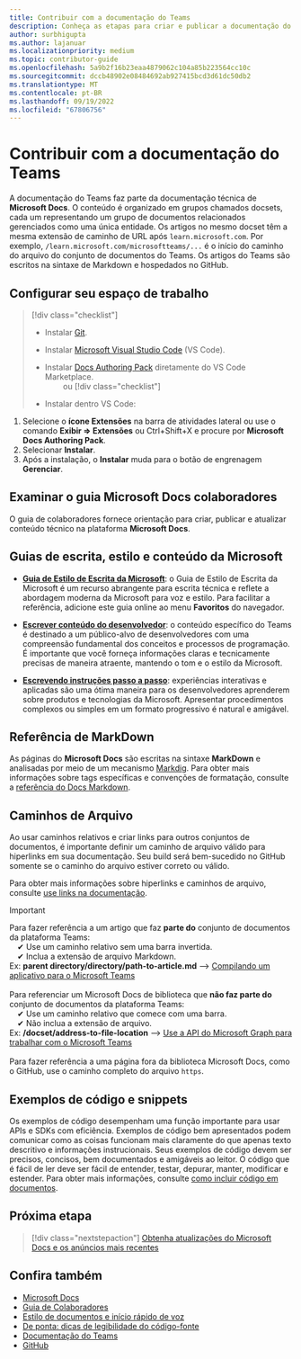 ```yaml
---
title: Contribuir com a documentação do Teams
description: Conheça as etapas para criar e publicar a documentação do Teams
author: surbhigupta
ms.author: lajanuar
ms.localizationpriority: medium
ms.topic: contributor-guide
ms.openlocfilehash: 5a9b2f16b23eaa4879062c104a85b223564cc10c
ms.sourcegitcommit: dccb48902e08484692ab927415bcd3d61dc50db2
ms.translationtype: MT
ms.contentlocale: pt-BR
ms.lasthandoff: 09/19/2022
ms.locfileid: "67806756"
---
```

# <a name="contribute-to-teams-documentation"></a>Contribuir com a documentação do Teams

A documentação do Teams faz parte da documentação técnica de **Microsoft Docs**. O conteúdo é organizado em grupos chamados docsets, cada um representando um grupo de documentos relacionados gerenciados como uma única entidade. Os artigos no mesmo docset têm a mesma extensão de caminho de URL após `learn.microsoft.com`. Por exemplo, `/learn.microsoft.com/microsoftteams/...` é o início do caminho do arquivo do conjunto de documentos do Teams. Os artigos do Teams são escritos na sintaxe de Markdown e hospedados no GitHub.

## <a name="set-up-your-workspace"></a>Configurar seu espaço de trabalho

> [!div class="checklist"]
>
> * Instalar [Git](https://git-scm.com/book/en/v2/Getting-Started-Installing-Git).
> * Instalar [Microsoft Visual Studio Code](https://code.visualstudio.com/) (VS Code).
> * Instalar [Docs Authoring Pack](https://marketplace.visualstudio.com/items?itemName=docsmsft.docs-authoring-pack) diretamente do VS Code Marketplace.<br>&emsp;&emsp; ou
[!div class="checklist"]
>
> * Instalar dentro VS Code:

   1. Selecione o **ícone Extensões** na barra de atividades lateral ou use o comando **Exibir => Extensões** ou Ctrl+Shift+X e procure por **Microsoft Docs Authoring Pack**.
   1. Selecionar **Instalar**.
   1. Após a instalação, o **Instalar** muda para o botão de engrenagem **Gerenciar**.

## <a name="review-the-microsoft-docs-contributors-guide"></a>Examinar o guia Microsoft Docs colaboradores

O guia de colaboradores fornece orientação para criar, publicar e atualizar conteúdo técnico na plataforma **Microsoft Docs**.

## <a name="microsoft-writing-style-and-content-guides"></a>Guias de escrita, estilo e conteúdo da Microsoft

* **[Guia de Estilo de Escrita da Microsoft](/style-guide/welcome)**: o Guia de Estilo de Escrita da Microsoft é um recurso abrangente para escrita técnica e reflete a abordagem moderna da Microsoft para voz e estilo. Para facilitar a referência, adicione este guia online ao menu **Favoritos** do navegador.

* **[Escrever conteúdo do desenvolvedor](/style-guide/developer-content/)**: o conteúdo específico do Teams é destinado a um público-alvo de desenvolvedores com uma compreensão fundamental dos conceitos e processos de programação. É importante que você forneça informações claras e tecnicamente precisas de maneira atraente, mantendo o tom e o estilo da Microsoft.

* **[Escrevendo instruções passo a passo](/style-guide/procedures-instructions/writing-step-by-step-instructions)**: experiências interativas e aplicadas são uma ótima maneira para os desenvolvedores aprenderem sobre produtos e tecnologias da Microsoft. Apresentar procedimentos complexos ou simples em um formato progressivo é natural e amigável.

## <a name="markdown-reference"></a>Referência de MarkDown

As páginas do **Microsoft Docs** são escritas na sintaxe **MarkDown** e analisadas por meio de um mecanismo [Markdig](https://github.com/lunet-io/markdig). Para obter mais informações sobre tags específicas e convenções de formatação, consulte a [referência do Docs Markdown](/contribute/markdown-reference).

## <a name="file-paths"></a>Caminhos de Arquivo

Ao usar caminhos relativos e criar links para outros conjuntos de documentos, é importante definir um caminho de arquivo válido para hiperlinks em sua documentação. Seu build será bem-sucedido no GitHub somente se o caminho do arquivo estiver correto ou válido.

Para obter mais informações sobre hiperlinks e caminhos de arquivo, consulte [use links na documentação](/contribute/how-to-write-links).

> [!IMPORTANT]
> Para fazer referência a um artigo que faz **parte do** conjunto de documentos da plataforma Teams:<br>
> &emsp;✔ Use um caminho relativo sem uma barra invertida.<br>
> &emsp;✔ Inclua a extensão de arquivo Markdown.<br>
>Ex:  **parent directory/directory/path-to-article.md** —> [Compilando um aplicativo para o Microsoft Teams](../concepts/building-an-app.md) <br><br>
> Para referenciar um Microsoft Docs de biblioteca que **não faz parte do** conjunto de documentos da plataforma Teams:<br>
> &emsp;✔ Use um caminho relativo que comece com uma barra.<br>&emsp;✔ Não inclua a extensão de arquivo.<br>
> Ex:  **/docset/address-to-file-location** —> [Use a API do Microsoft Graph para trabalhar com o Microsoft Teams](/graph/api/resources/teams-api-overview)<br><br>
> Para fazer referência a uma página fora da biblioteca Microsoft Docs, como o GitHub, use o caminho completo do arquivo `https`.<br>

## <a name="code-samples-and-snippets"></a>Exemplos de código e snippets

Os exemplos de código desempenham uma função importante para usar APIs e SDKs com eficiência. Exemplos de código bem apresentados podem comunicar como as coisas funcionam mais claramente do que apenas texto descritivo e informações instrucionais. Seus exemplos de código devem ser precisos, concisos, bem documentados e amigáveis ao leitor. O código que é fácil de ler deve ser fácil de entender, testar, depurar, manter, modificar e estender. Para obter mais informações, consulte [como incluir código em documentos](/contribute/code-in-docs).

## <a name="next-step"></a>Próxima etapa

> [!div class="nextstepaction"]
> [Obtenha atualizações do Microsoft Docs e os anúncios mais recentes](/teamblog)

## <a name="see-also"></a>Confira também

* [Microsoft Docs](/)
* [Guia de Colaboradores](/contribute)
* [Estilo de documentos e início rápido de voz](/contribute/style-quick-start)
* [De ponta: dicas de legibilidade do código-fonte](/archive/msdn-magazine/2014/october/cutting-edge-source-code-readability-tips)
* [Documentação do Teams](/microsoftteams/platform/overview)
* [GitHub](https://github.com/MicrosoftDocs/msteams-docs/tree/master/msteams-platform)

